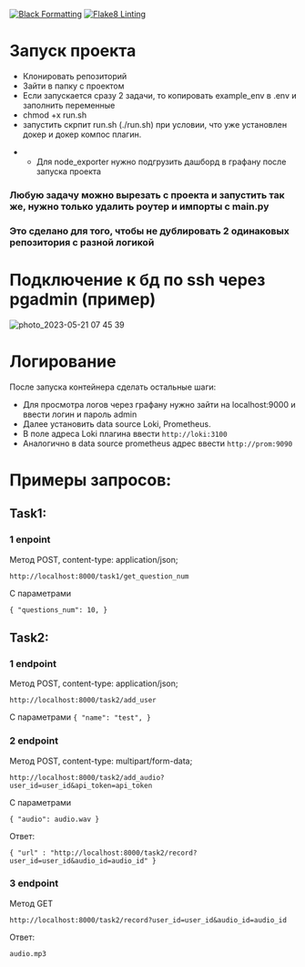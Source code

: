 [![Black Formatting](https://github.com/MonkeyQY/Bewise/actions/workflows/main.yml/badge.svg)](https://github.com/MonkeyQY/Bewise/actions/workflows/main.yml)
[![Flake8 Linting](https://github.com/MonkeyQY/Bewise/actions/workflows/flake8.yml/badge.svg)](https://github.com/MonkeyQY/Bewise/actions/workflows/flake8.yml)
# Запуск проекта
- Клонировать репозиторий 
- Зайти в папку с проектом
- Если запускается сразу 2 задачи, то копировать example_env в .env и заполнить переменные
- chmod +x run.sh
- запустить скрпит run.sh (./run.sh) при условии, что уже установлен докер и докер компос плагин.

* - Для node_exporter нужно подгрузить дашборд в графану после запуска проекта
### Любую задачу можно вырезать с проекта и запустить так же, нужно только удалить роутер и импорты с main.py
### Это сделано для того, чтобы не дублировать 2 одинаковых репозитория с разной логикой


# Подключение к бд по ssh через pgadmin (пример)

![photo_2023-05-21 07 45 39](https://github.com/MonkeyQY/Bewise/assets/105307623/4e1582f3-cb98-4342-98e0-e27da15b2e04)



# Логирование

После запуска контейнера сделать остальные шаги:

- Для просмотра логов через графану нужно зайти на localhost:9000 и ввести логин и пароль admin
- Далее установить data source Loki, Prometheus. 
- В поле адреса Loki плагина ввести `http://loki:3100`
- Аналогично в data source prometheus адрес ввести `http://prom:9090`

# Примеры запросов:

## Task1:
### 1 enpoint
Метод POST, content-type: application/json;

`http://localhost:8000/task1/get_question_num`

С параметрами 

`{
  "questions_num": 10,
}
`

## Task2:
### 1 endpoint
Метод POST, content-type: application/json;

`http://localhost:8000/task2/add_user`

 С параметрами
`{
  "name": "test",
}`
### 2 endpoint
Метод POST, content-type: multipart/form-data;

`http://localhost:8000/task2/add_audio?user_id=user_id&api_token=api_token`

С параметрами 

`{
    "audio": audio.wav
}`

Ответ:

`{
    "url" : "http://localhost:8000/task2/record?user_id=user_id&audio_id=audio_id"
}`

### 3 endpoint
Метод GET

`http://localhost:8000/task2/record?user_id=user_id&audio_id=audio_id`

Ответ:

`audio.mp3`
